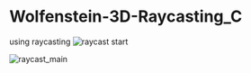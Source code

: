 # Wolfenstein-3D-Raycasting_C
using raycasting
![raycast start](https://github.com/misikogl/Cub3D/assets/89875821/4983d100-3844-490c-b320-91abf231d45e)

![raycast_main](https://github.com/misikogl/Cub3D/assets/89875821/d61d7c32-ef86-49cc-9b3d-fbac93042495)
